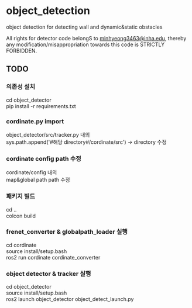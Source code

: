 # object_detection
object detection for detecting wall and dynamic&amp;static obstacles

All rights for detector code belongS to minhyeong3463@inha.edu, thereby any modification/misappropriation towards this code is STRICTLY FORBIDDEN. 


## TODO
### 의존성 설치  
cd object_detector  
pip install -r requirements.txt  

### cordinate.py import  
object_detector/src/tracker.py 내의   
sys.path.append('#해당 directory#/cordinate/src') -> directory 수정  

### cordinate config path 수정
cordinate/config 내의   
map&global path path 수정  

### 패키지 빌드  
cd ..  
colcon build   

### frenet_converter & globalpath_loader 실행  
cd cordinate  
source install/setup.bash  
ros2 run cordinate cordinate_converter  

### object detector & tracker 실행  
cd object_detector  
source install/setup.bash  
ros2 launch object_detector object_detect_launch.py  

